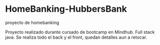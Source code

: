 # HomeBanking-HubbersBank
proyecto de homebanking

Proyecto realizado durante cursado de bootcamp en Mindhub. Full stack java.
Se realiza todo el back y el front, quedan detalles aun a retocar.
